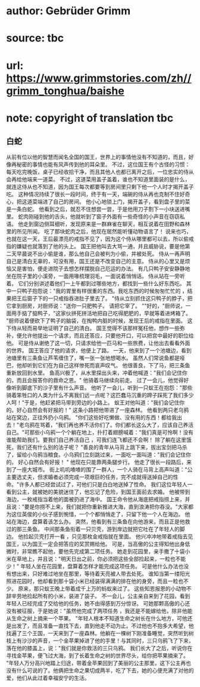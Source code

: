 # author: Gebrüder Grimm
# source: tbc
# url: https://www.grimmstories.com/zh//grimm_tonghua/baishe
# note: copyright of translation tbc

## 白蛇 

从前有位以他的智慧而闻名全国的国王，世界上的事情他没有不知道的，而且，好像再秘密的事情也能有风声传到他的耳朵里。
不过，这位国王有个古怪的习惯：每天吃完晚饭，桌子已经收拾干净，而且其他人也都已离开之后，一位忠实的侍从会再给他端来一道菜。
不过，这道菜用盖子盖着，谁也不知道里面装的是什么，就连这侍从也不知道，因为国王每次都要等到房间里只剩下他一个人时才揭开盖子吃。
这种情况持续了很长一段时间，终于有一天，端碗的侍从再也克制不住好奇心，把这道菜端进了自己的房间。
他小心地锁上门，揭开盖子，看到盘子里的菜是一条白蛇。
他看到之后，就忍不住想尝一尝，于是他用刀子割下一小块送进嘴里。
蛇肉刚碰到他的舌头，他就听到了窗子外面有一些奇怪的小声音在窃窃私语。
他走到窗边侧耳细听，发现原来是一群麻雀在聊天，相互说着在田野和森林里的所见所闻。
吃了那块蛇肉之后，他现在居然能听懂动物语言了！
说来也巧，也就在这一天，王后最漂亮的戒指不见了，因为这个侍从哪里都可以去，所以偷戒指的嫌疑也就落到了他的头上。
国王把他叫去大骂一通，并且威胁说，要是他第二天早晨说不出小偷是谁，那么他自己会被判为小偷，并被处死。
侍从一再声明自己是清白无辜的，可没有用，国王还是不改变自己的主意。
侍从的心里又是烦恼又是害怕，便走进院子去想怎样摆脱自己厄运的办法。
有几只鸭子安安静静地坐在院子里的小溪旁，一面用喙梳理羽毛，一面说着悄悄话。
侍从站在一旁听着。
它们分别讲述着他们一上午都到过哪些地方，都找到一些什么好东西吃。
其中一只鸭子抱怨说："我的胃里有样很重的东西。我吃东西的时候匆匆忙忙的
，结果把王后窗子下的一只戒指吞进肚子里去了。
"侍从立刻抓住这只鸭子的脖子，把它拿到厨房，对厨师说："送你一只肥鸭子。
请把它宰了。
""好的，"厨师说，一面用手掂了掂鸭子，"这家伙拼死拼活地把自己吃得肥肥的，早就等着进烤箱了。
"厨师说着便砍下了鸭子的脑袋，在掏鸭内脏的时候，发现王后的戒指在里面。
这下侍从轻而易举地证明了自己的清白。
国王觉得不该那样冤枉他，想作一些弥补，便允许他提出一个请求，而且还答应，只要他开口，可以把宫中最好的职位给他。
可是侍从谢绝了这一切，只请求给他一匹马和一些旅费，让他出去看看外面的世界。
国王答应了他的请求，他便上了路。
一天，他来到了一个池塘边，看到池塘里有三条鱼让芦苇缠住了，嘴一张一张地想喝水。
虽然人们常说鱼都是哑巴，他却听到它们在为自己这样惨死而哀声叹气。
他很善良，下了马，把三条鱼重新放回到水里。
鱼高兴极了，从水里探出头来，冲着他喊道："我们会记住你的，而且会报答你的救命之恩。"
他骑着马继续向前走。
过了一会儿，他觉得好像听到脚底下的沙子里有什么声音。
他听了一会儿，听到一只蚁王在抱怨："那些骑着笨牲口的人类为什么不离我们远一点呢？这匹蠢马沉重的蹄子踩死了我们多少人呵！"于是，他赶紧把马带到旁边的小路上。
蚁王对他叫道："我们会记住你的。好心自然会有好报的！"
这条小路把他带进了一座森林。 他看到两只老乌鸦站在窝边，正往外扔小乌鸦。
"你们这些好吃懒做、没有用的东西！都给我出去！"老乌鸦在骂着，"我们再也养不活你们了。你们都长这么大了，应该自己养活自己。"可那些小乌鸦一个个躺在地上，扑打着翅膀喊着："我们真是可怜啊！没有谁能帮助我们。要我们自己养活自己
，可我们连飞都还不会啊！ 除了躺在这里饿死，我们还有什么别的法子呢？
"善良的青年从马背上跳下来，拔出宝剑把马杀了，留给小乌鸦当粮食。小乌鸦们立刻跳过来，一面吃一面叫道："我们会记住你的。
好心自然会有好报！ "
他现在只能靠两条腿步行。 他走了很长一段路后，来到了一座大城市。
街上叽叽喳喳的围了一群人，一个人骑在马背上高声叫道："公主要选丈夫，但求婚者必须完成一项艰巨的任务，完不成就得送掉自己的性命。"许多人都已经尝试过了，可他们只是白白地送掉了性命。
我们这位年轻人一看到公主，就被她的美貌迷住了，他忘记了危险，到国王面前去求婚。
他被带到海边，一枚戒指当着他的面被扔进了海中。
国王命令他从海底把戒指捞上来，并且说："要是你捞不上来，我们就把你重新推进大海，直到浪涛把你吞没。"大家都为这位英俊的小伙子感到惋惜，一个个都悄悄走了，只留下他一个人在海边。
他站在海边，盘算着该怎么办。
突然，他看到有三条鱼在向他游来，而且正是他救过的那三条鱼。
中间那条鱼衔着一只贝壳，游到岸边就把它吐在了年轻人的脚边。
他捡起贝壳打开一看 ，只见那枚金戒指就在里面。
他兴冲冲地带着戒指去见国王，以为国王一定会把答应的奖赏赐给他。
可是，当高傲的公主得知他出身低微时，非常瞧不起他，要他先完成第二项任务。
她走到花园里，亲手撒了十袋小米在草地上，并且说："明天日出之前，你必须把这些全部捡起来，一粒也不能少！"
年轻人坐在花园里，盘算着怎样才能完成这项任务。
可是他什么办法也没有想出来，只好难过地坐在那里，等待着天亮被人带去处死。
谁知当第一缕阳光照进花园时，他却看到那十袋小米已经装得满满的排在他的身旁，而且一粒也不少。
原来，那只蚁王晚上带着成千上万的蚂蚁来过了。
这些知恩报恩的小动物不辞辛劳地捡起所有的小米，装进了袋子。
不一会儿，公主亲自来到了花园，看到年轻人已经完成了交给他的任务，她不由得感到万分惊讶。
可她那颗高傲的心还没有被征服，于是她说："虽然他完成了两项任务
，我还是不能嫁给他，除非他能从生命之树上摘来一个苹果。
"年轻人根本不知道生命之树长在什么地方，可他还是出发了，而且准备一直找下去，直到他走不动为止。不过他也不抱多大希望，他找遍了三个王国，一天来到了一座森林。他躺在一棵树下刚准备睡觉，突然听到树枝上有沙沙的声音，一个金苹果掉进了他的手里！与其同时，三只乌鸦飞了下来，落在他的膝盖上，说："我们就是你救活的三只乌鸦。
我们长大了之后，听说你在寻找金苹果，便飞过大海，到了长着生命之树的世界尽头，给你把苹果摘来了。
"年轻人万分高兴地踏上归途，带着金苹果回到了美丽的公主那里，这下公主再也没有什么可说的了。他俩把生命之果切成两半，吃了下去，她的心便充满了对他的爱，他们从此过着幸福安宁的生活。
